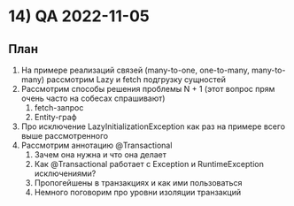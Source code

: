 # 14) QA 2022-11-05 #
## План ## 
1) На примере реализаций связей (many-to-one, one-to-many, many-to-many) рассмотрим Lazy и fetch подгрузку сущностей
2) Рассмотрим способы решения проблемы N + 1 (этот вопрос прям очень часто на собесах спрашивают) 
   1) fetch-запрос 
   2) Entity-граф
3) Про исключение LazyInitializationException как раз на примере всего выше рассмотренного
4) Рассмотрим аннотацию @Transactional
   1) Зачем она нужна и что она делает
   2) Как @Transactional работает с Exception и RuntimeException исключениями? 
   3) Пропогейшены в транзакциях и как ими пользоваться 
   4) Немного поговорим про уровни изоляции транзакций 